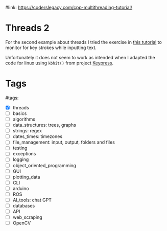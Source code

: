 #link: https://coderslegacy.com/cpp-multithreading-tutorial/

# Threads 2

For the second example about threads I tried the exercise in [this tutorial](https://coderslegacy.com/cpp-multithreading-tutorial/) to monitor for key strokes while inputting text.

Unfortunately it does not seem to work as intended when I adapted the code for linux using `kbhit()` from project [Keypress](https://github.com/mhered/cpp_100daysofcode/blob/main/code/Day054_19-05-23/Keypress).


# Tags
#tags: 

- [x] threads
- [ ] basics
- [ ] algorithms
- [ ] data_structures: trees, graphs
- [ ] strings: regex
- [ ] dates_times: timezones
- [ ] file_management: input, output, folders and files
- [ ] testing
- [ ] exceptions
- [ ] logging
- [ ] object_oriented_programming
- [ ] GUI
- [ ] plotting_data
- [ ] CLI
- [ ] arduino
- [ ] ROS
- [ ] AI_tools: chat GPT
- [ ] databases
- [ ] API
- [ ] web_scraping
- [ ] OpenCV